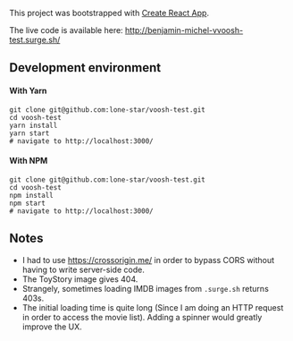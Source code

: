 This project was bootstrapped with [Create React App](https://github.com/facebookincubator/create-react-app).

The live code is available here: http://benjamin-michel-vvoosh-test.surge.sh/

## Development environment


#### With Yarn

```
git clone git@github.com:lone-star/voosh-test.git
cd voosh-test
yarn install
yarn start
# navigate to http://localhost:3000/
```

#### With NPM

```
git clone git@github.com:lone-star/voosh-test.git
cd voosh-test
npm install
npm start
# navigate to http://localhost:3000/
```

## Notes

- I had to use https://crossorigin.me/ in order to bypass CORS without having
  to write server-side code.
- The ToyStory image gives 404.
- Strangely, sometimes loading IMDB images from `.surge.sh` returns 403s.
- The initial loading time is quite long (Since I am doing an HTTP request in order to access the movie list).
  Adding a spinner would greatly improve the UX.
